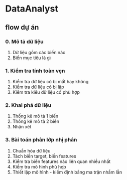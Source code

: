 # DataAnalyst

## flow dự án

### 0. Mô tả dữ liệu

1. Dữ liệu gồm các biến nào
2. Biến mục tiêu là gì

### 1. Kiểm tra tính toàn vẹn

1. Kiểm tra dữ liệu có bị mất hay không
2. Kiểm tra dữ liệu có bị lặp
3. Kiểm tra kiểu dữ liệu có phù hợp

### 2. Khai phá dữ liệu

1. Thống kê mô tả 1 biến
2. Thống kê mô tả 2 biến
3. Nhận xét
### 3. Bài toán phân lớp nhị phân

1. Chuẩn hóa dữ liệu
2. Tách biến target, biến features
3. Kiểm tra biến features nào liên quan nhiều nhất
4. Kiểm tra mô hình phù hợp
5. Thiết lập mô hình - kiểm định bằng ma trận nhầm lẫn
